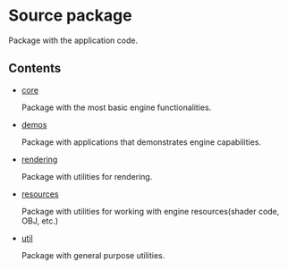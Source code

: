 # Source package

<p>
  Package with the application code.
</p>

## Contents
<ul>
  
  <li>
    <a href="https://github.com/CesarChodun/SFE-Engine/tree/master/src/core">core</a>
    <p> Package with the most basic engine functionalities. </p>
  </li>
    
  <li>
    <a href="https://github.com/CesarChodun/SFE-Engine/tree/master/src/demos">demos</a>
    <p> Package with applications that demonstrates engine capabilities. </p>
  </li>
 
 <li>
    <a href="https://github.com/CesarChodun/SFE-Engine/tree/master/src/rendering">rendering</a>
    <p> Package with utilities for rendering. </p>
  </li>
 
  <li>
    <a href="https://github.com/CesarChodun/SFE-Engine/tree/master/src/resources"> resources </a>
    <p> Package with utilities for working with engine resources(shader code, OBJ, etc.) </p>
  </li>
 
 <li>
    <a href="https://github.com/CesarChodun/SFE-Engine/tree/master/src/util"> util </a>
    <p> Package with general purpose utilities. </p>
  </li>
  
 <!---
  <li>
    <a href="https://github.com/CesarChodun/SFE-Engine/tree/master/src/"> </a>
    <p></p>
  </li>
  --->
</ul>
